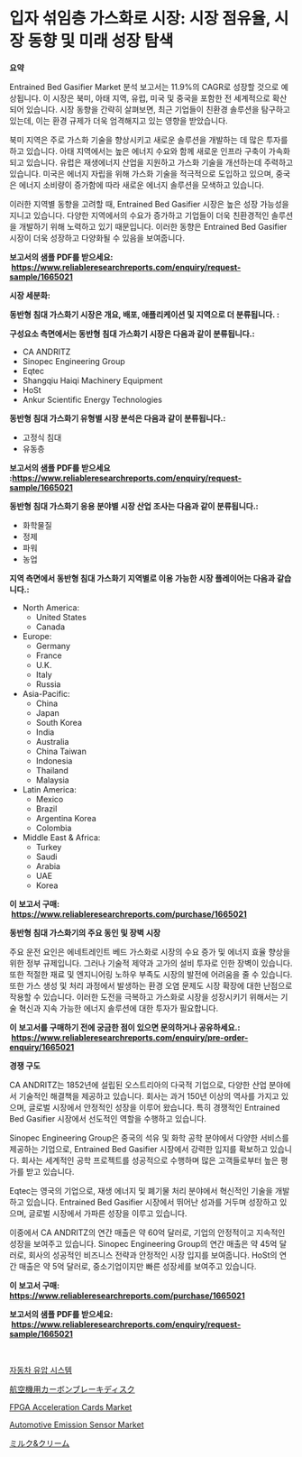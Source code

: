 <p><h1>입자 섞임층 가스화로 시장: 시장 점유율, 시장 동향 및 미래 성장 탐색</h1></p><p><strong>요약</strong></p>
<p><p>Entrained Bed Gasifier Market 분석 보고서는 11.9%의 CAGR로 성장할 것으로 예상됩니다. 이 시장은 북미, 아태 지역, 유럽, 미국 및 중국을 포함한 전 세계적으로 확산되어 있습니다. 시장 동향을 간략히 살펴보면, 최근 기업들이 친환경 솔루션을 탐구하고 있는데, 이는 환경 규제가 더욱 엄격해지고 있는 영향을 받았습니다.</p><p>북미 지역은 주로 가스화 기술을 향상시키고 새로운 솔루션을 개발하는 데 많은 투자를 하고 있습니다. 아태 지역에서는 높은 에너지 수요와 함께 새로운 인프라 구축이 가속화되고 있습니다. 유럽은 재생에너지 산업을 지원하고 가스화 기술을 개선하는데 주력하고 있습니다. 미국은 에너지 자립을 위해 가스화 기술을 적극적으로 도입하고 있으며, 중국은 에너지 소비량이 증가함에 따라 새로운 에너지 솔루션을 모색하고 있습니다.</p><p>이러한 지역별 동향을 고려할 때, Entrained Bed Gasifier 시장은 높은 성장 가능성을 지니고 있습니다. 다양한 지역에서의 수요가 증가하고 기업들이 더욱 친환경적인 솔루션을 개발하기 위해 노력하고 있기 때문입니다. 이러한 동향은 Entrained Bed Gasifier 시장이 더욱 성장하고 다양화될 수 있음을 보여줍니다.</p></p>
<p><strong>보고서의 샘플 PDF를 받으세요: &nbsp;<a href="https://www.reliableresearchreports.com/enquiry/request-sample/1665021">https://www.reliableresearchreports.com/enquiry/request-sample/1665021</a></strong></p>
<p><strong>시장 세분화:</strong></p>
<p><strong> 동반형 침대 가스화기 시장은 개요, 배포, 애플리케이션 및 지역으로 더 분류됩니다. :</strong></p>
<p><strong>구성요소 측면에서는 동반형 침대 가스화기 시장은 다음과 같이 분류됩니다.:</strong></p>
<p><ul><li>CA ANDRITZ</li><li>Sinopec Engineering Group</li><li>Eqtec</li><li>Shangqiu Haiqi Machinery Equipment</li><li>HoSt</li><li>Ankur Scientific Energy Technologies</li></ul></p>
<p><strong> 동반형 침대 가스화기 유형별 시장 분석은 다음과 같이 분류됩니다.:</strong></p>
<p><ul><li>고정식 침대</li><li>유동층</li></ul></p>
<p><strong>보고서의 샘플 PDF를 받으세요 :<a href="https://www.reliableresearchreports.com/enquiry/request-sample/1665021">https://www.reliableresearchreports.com/enquiry/request-sample/1665021</a></strong></p>
<p><strong> 동반형 침대 가스화기 응용 분야별 시장 산업 조사는 다음과 같이 분류됩니다.:</strong></p>
<p><ul><li>화학물질</li><li>정제</li><li>파워</li><li>농업</li></ul></p>
<p><strong>지역 측면에서 동반형 침대 가스화기 지역별로 이용 가능한 시장 플레이어는 다음과 같습니다.:</strong></p>
<p><ul>
    <li>
        North America:
        <ul>
            <li>United States</li>
            <li>Canada</li>
        </ul>
    </li>
    <li>
        Europe:
        <ul>
            <li>Germany</li>
            <li>France</li>
            <li>U.K.</li>
            <li>Italy</li>
            <li>Russia</li>
        </ul>
    </li>
    <li>
        Asia-Pacific:
        <ul>
            <li>China</li>
            <li>Japan</li>
            <li>South Korea</li>
            <li>India</li>
            <li>Australia</li>
            <li>China Taiwan</li>
            <li>Indonesia</li>
            <li>Thailand</li>
            <li>Malaysia</li>
        </ul>
    </li>
    <li>
        Latin America:
        <ul>
            <li>Mexico</li>
            <li>Brazil</li>
            <li>Argentina Korea</li>
            <li>Colombia</li>
        </ul>
    </li>
    <li>
        Middle East & Africa:
        <ul>
            <li>Turkey</li>
            <li>Saudi</li>
            <li>Arabia</li>
            <li>UAE</li>
            <li>Korea</li>
        </ul>
    </li>
    </ul></p>
<p><strong>이 보고서 구매: &nbsp;<a href="https://www.reliableresearchreports.com/purchase/1665021">https://www.reliableresearchreports.com/purchase/1665021</a></strong></p>
<p><strong>동반형 침대 가스화기의 주요 동인 및 장벽 시장</strong></p>
<p><p>주요 운전 요인은 에네트레인트 베드 가스화로 시장의 수요 증가 및 에너지 효율 향상을 위한 정부 규제입니다. 그러나 기술적 제약과 고가의 설비 투자로 인한 장벽이 있습니다. 또한 적절한 재료 및 엔지니어링 노하우 부족도 시장의 발전에 어려움을 줄 수 있습니다. 또한 가스 생성 및 처리 과정에서 발생하는 환경 오염 문제도 시장 확장에 대한 난점으로 작용할 수 있습니다. 이러한 도전을 극복하고 가스화로 시장을 성장시키기 위해서는 기술 혁신과 지속 가능한 에너지 솔루션에 대한 투자가 필요합니다.</p></p>
<p><strong>이 보고서를 구매하기 전에 궁금한 점이 있으면 문의하거나 공유하세요.: &nbsp;<a href="https://www.reliableresearchreports.com/enquiry/pre-order-enquiry/1665021">https://www.reliableresearchreports.com/enquiry/pre-order-enquiry/1665021</a></strong></p>
<p><strong>경쟁 구도</strong></p>
<p><p>CA ANDRITZ는 1852년에 설립된 오스트리아의 다국적 기업으로, 다양한 산업 분야에서 기술적인 해결책을 제공하고 있습니다. 회사는 과거 150년 이상의 역사를 가지고 있으며, 글로벌 시장에서 안정적인 성장을 이루어 왔습니다. 특히 경쟁적인 Entrained Bed Gasifier 시장에서 선도적인 역할을 수행하고 있습니다.</p><p>Sinopec Engineering Group은 중국의 석유 및 화학 공학 분야에서 다양한 서비스를 제공하는 기업으로, Entrained Bed Gasifier 시장에서 강력한 입지를 확보하고 있습니다. 회사는 세계적인 공학 프로젝트를 성공적으로 수행하며 많은 고객들로부터 높은 평가를 받고 있습니다.</p><p>Eqtec는 영국의 기업으로, 재생 에너지 및 폐기물 처리 분야에서 혁신적인 기술을 개발하고 있습니다. Entrained Bed Gasifier 시장에서 뛰어난 성과를 거두며 성장하고 있으며, 글로벌 시장에서 가파른 성장을 이루고 있습니다.</p><p>이중에서 CA ANDRITZ의 연간 매출은 약 60억 달러로, 기업의 안정적이고 지속적인 성장을 보여주고 있습니다. Sinopec Engineering Group의 연간 매출은 약 45억 달러로, 회사의 성공적인 비즈니스 전략과 안정적인 시장 입지를 보여줍니다. HoSt의 연간 매출은 약 5억 달러로, 중소기업이지만 빠른 성장세를 보여주고 있습니다.</p></p>
<p><strong>이 보고서 구매: &nbsp; <a href="https://www.reliableresearchreports.com/purchase/1665021">https://www.reliableresearchreports.com/purchase/1665021</a></strong></p>
<p><strong>보고서의 샘플 PDF를 받으세요: &nbsp;<a href="https://www.reliableresearchreports.com/enquiry/request-sample/1665021">https://www.reliableresearchreports.com/enquiry/request-sample/1665021</a></strong><strong></strong></p>
<p>&nbsp;</p>
<p><p><a href="https://medium.com/@ethawolf/%EC%9E%90%EB%8F%99%EC%B0%A8-%EC%9C%A0%EC%95%95-%EC%8B%9C%EC%8A%A4%ED%85%9C-%EC%8B%9C%EC%9E%A5-%EC%8B%9C%EC%9E%A5-cagr-%EC%8B%9C%EC%9E%A5-%EB%8F%99%ED%96%A5-%EB%B0%8F-%EC%84%B1%EC%9E%A5-%EC%A0%84%EB%9E%B5%EC%97%90-%EB%8C%80%ED%95%9C-%ED%86%B5%EC%B0%B0%EB%A0%A5-388fe524066a">자동차 유압 시스템</a></p><p><a href="https://github.com/DonaldShaw1965/Market-Research-Report-List-1/blob/main/742433215819.md">航空機用カーボンブレーキディスク</a></p><p><a href="https://github.com/nicoletavirag/Market-Research-Report-List-2/blob/main/fpga-acceleration-cards-market.md">FPGA Acceleration Cards Market</a></p><p><a href="https://issuu.com/reportprime-2/docs/automotive-emission-sensor-market-size-2030.pptx">Automotive Emission Sensor Market</a></p><p><a href="https://medium.com/@aurelianghideanu2022/%E3%83%9F%E3%83%AB%E3%82%AF%E3%81%A8%E3%82%AF%E3%83%AA%E3%83%BC%E3%83%A0%E3%81%AE%E5%B8%82%E5%A0%B4%E6%8C%87%E6%A8%99%E3%81%AE%E8%A7%A3%E8%AA%AD-%E5%B8%82%E5%A0%B4%E3%82%B7%E3%82%A7%E3%82%A2-%E3%83%88%E3%83%AC%E3%83%B3%E3%83%89-%E6%88%90%E9%95%B7%E3%83%91%E3%82%BF%E3%83%BC%E3%83%B3-0dc09ea0c43c">ミルク&クリーム</a></p></p>